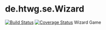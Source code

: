 # de.htwg.se.Wizard
[![Build Status](https://travis-ci.org/i3rotlher/de.htwg.se.Wizard.svg?branch=master)](https://travis-ci.org/i3rotlher/de.htwg.se.Wizard)
[![Coverage Status](https://coveralls.io/repos/github/i3rotlher/de.htwg.se.Wizard/badge.svg?branch=Pattern)](https://coveralls.io/github/i3rotlher/de.htwg.se.Wizard?branch=Pattern)
Wizard Game
